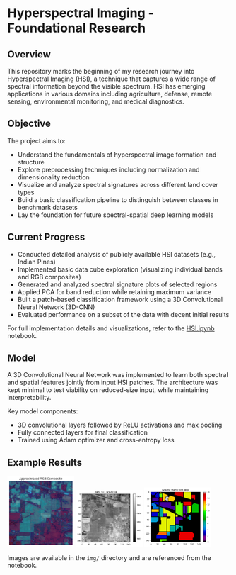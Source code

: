 # Hyperspectral Imaging - Foundational Research

## Overview

This repository marks the beginning of my research journey into Hyperspectral Imaging (HSI), a technique that captures a wide range of spectral information beyond the visible spectrum. HSI has emerging applications in various domains including agriculture, defense, remote sensing, environmental monitoring, and medical diagnostics.

## Objective

The project aims to:
- Understand the fundamentals of hyperspectral image formation and structure
- Explore preprocessing techniques including normalization and dimensionality reduction
- Visualize and analyze spectral signatures across different land cover types
- Build a basic classification pipeline to distinguish between classes in benchmark datasets
- Lay the foundation for future spectral-spatial deep learning models

## Current Progress

- Conducted detailed analysis of publicly available HSI datasets (e.g., Indian Pines)
- Implemented basic data cube exploration (visualizing individual bands and RGB composites)
- Generated and analyzed spectral signature plots of selected regions
- Applied PCA for band reduction while retaining maximum variance
- Built a patch-based classification framework using a 3D Convolutional Neural Network (3D-CNN)
- Evaluated performance on a subset of the data with decent initial results

For full implementation details and visualizations, refer to the [HSI.ipynb](HSI.ipynb) notebook.

## Model

A 3D Convolutional Neural Network was implemented to learn both spectral and spatial features jointly from input HSI patches. The architecture was kept minimal to test viability on reduced-size input, while maintaining interpretability.

Key model components:
- 3D convolutional layers followed by ReLU activations and max pooling
- Fully connected layers for final classification
- Trained using Adam optimizer and cross-entropy loss

## Example Results

<p float="left">
  <img src="img/rgb.png" width="30%" alt="RGB Approx"/>
  <img src="img/grayscale.png" width="30%" alt="Band-50 GreyScale"/>
  <img src="img/groundTruth.png" width="30%" alt="Ground Truth"/>
</p>


Images are available in the `img/` directory and are referenced from the notebook.
